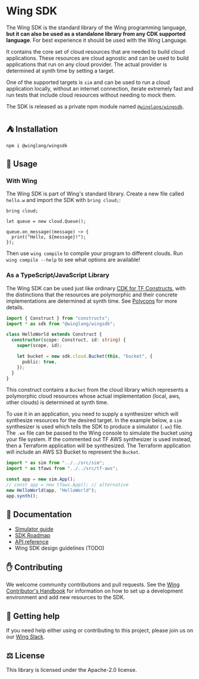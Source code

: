 # Wing SDK

The Wing SDK is the standard library of the Wing programming language, **but it can also be used as a standalone library from any CDK supported language**.
For best experience it should be used with the Wing Language.

It contains the core set of cloud resources that are needed to build cloud applications.
These resources are cloud agnostic and can be used to build applications that run on any cloud provider.
The actual provider is determined at synth time by setting a target.

One of the supported targets is `sim` and can be used to run a cloud application locally, without an internet connection, iterate extremely fast and run tests that include cloud resources without needing to mock them.

The SDK is released as a private npm module named
[`@winglang/wingsdk`](https://github.com/winglang/wingsdk/packages/1519521).

## ⛺ Installation
```shell
npm i @winglang/wingsdk
```

## 📝 Usage

### With Wing

The Wing SDK is part of Wing's standard library. Create a new file called `hello.w` and import the SDK with `bring cloud;`:

```wing
bring cloud;

let queue = new cloud.Queue();

queue.on_message((message) ~> {
  print("Hello, ${message}!");
});
```

Then use `wing compile` to compile your program to different clouds. Run `wing compile --help` to see what options are available!

### As a TypeScript/JavaScript Library

The Wing SDK can be used just like ordinary [CDK for TF Constructs](https://github.com/hashicorp/terraform-cdk), with the distinctions that the resources are polymorphic and their concrete implementations are determined at synth time. See [Polycons](https://github.com/winglang/polycons) for more details.

```ts
import { Construct } from "constructs";
import * as sdk from "@winglang/wingsdk";

class HelloWorld extends Construct {
  constructor(scope: Construct, id: string) {
    super(scope, id);

    let bucket = new sdk.cloud.Bucket(this, "bucket", {
      public: true,
    });
  }
}
```

This construct contains a `Bucket` from the cloud library which represents a polymorphic cloud resources whose actual implementation (local, aws, other clouds) is determined at synth time.

To use it in an application, you need to supply a synthesizer which will synthesize resources for the desired target.
In the example below, a `sim` synthesizer is used which tells the SDK to produce a simulator  (`.wx`) file.
The `.wx` file can be passed to the Wing console to simulate the bucket using your file system.
If the commented out TF AWS synthesizer is used instead, then a Terraform application will be synthesized.
The Terraform application will include an AWS S3 Bucket to represent the `Bucket`.

```ts
import * as sim from "../../src/sim";
import * as tfaws from "../../src/tf-aws";

const app = new sim.App();
// const app = new tfaws.App(); // alternative
new HelloWorld(app, "HelloWorld");
app.synth();
```

## 📖 Documentation

- [Simulator guide](../../docs/simulator.md)
- [SDK Roadmap](https://github.com/orgs/winglang/projects/3/views/1)
- [API reference](./API.md)
- Wing SDK design guidelines (TODO)

## ✋ Contributing

We welcome community contributions and pull requests. See the [Wing Contributor's Handbook](../../CONTRIBUTING.md) for information on how to set up a development environment and add new resources to the SDK.

## 🐣 Getting help

If you need help either using or contributing to this project, please join us on our [Wing Slack].

[Wing Slack]: https://join.slack.com/t/winglang/shared_invite/zt-1i7jb3pt3-lb0RKOSoLA1~pl6cBnP2tA

## ⚖️ License

This library is licensed under the Apache-2.0 license.
